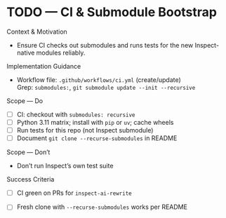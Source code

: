 # TODO — CI & Submodule Bootstrap

Context & Motivation
- Ensure CI checks out submodules and runs tests for the new Inspect-native modules reliably.

Implementation Guidance
- Workflow file: `.github/workflows/ci.yml` (create/update)  
  Grep: `submodules:`, `git submodule update --init --recursive`

Scope — Do
- [ ] CI: checkout with `submodules: recursive`
- [ ] Python 3.11 matrix; install with `pip` or `uv`; cache wheels
- [ ] Run tests for this repo (not Inspect submodule)
- [ ] Document `git clone --recurse-submodules` in README

Scope — Don’t
- Don’t run Inspect’s own test suite

Success Criteria
- [ ] CI green on PRs for `inspect-ai-rewrite`
- [ ] Fresh clone with `--recurse-submodules` works per README

